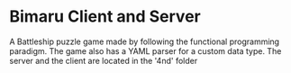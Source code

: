 <h1>Bimaru Client and Server</h1>
A Battleship puzzle game made by following the functional programming paradigm. The game also has a YAML parser for a custom data type.
The server and the client are located in the '4nd' folder
